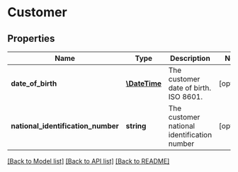# Customer

## Properties
Name | Type | Description | Notes
------------ | ------------- | ------------- | -------------
**date_of_birth** | [**\DateTime**](\DateTime.md) | The customer date of birth. ISO 8601. | [optional] 
**national_identification_number** | **string** | The customer national identification number | [optional] 

[[Back to Model list]](../README.md#documentation-for-models) [[Back to API list]](../README.md#documentation-for-api-endpoints) [[Back to README]](../README.md)


